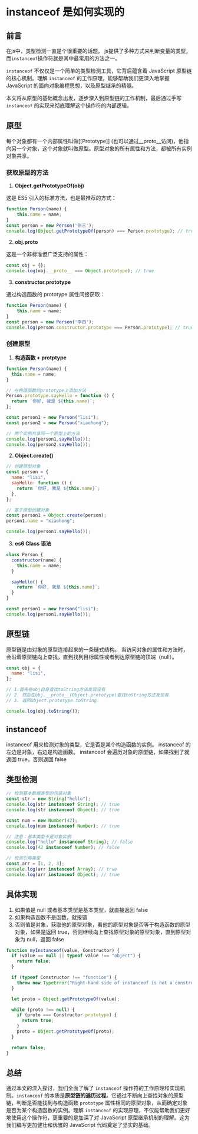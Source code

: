 # instanceof 是如何实现的

## 前言
在js中，类型检测一直是个很重要的话题。 js提供了多种方式来判断变量的类型，而`instanceof`操作符就是其中最常用的方法之一。

`instanceof` 不仅仅是一个简单的类型检测工具，它背后蕴含着 JavaScript 原型链的核心机制。理解 `instanceof` 的工作原理，能够帮助我们更深入地掌握 JavaScript 的面向对象编程思想，以及原型继承的精髓。

本文将从原型的基础概念出发，逐步深入到原型链的工作机制，最后通过手写 `instanceof` 的实现来彻底理解这个操作符的内部逻辑。

## 原型

每个对象都有一个内部属性叫做[[Prototype]] (也可以通过__proto__访问)，他指向另一个对象，这个对象就叫做原型。原型对象的所有属性和方法，都被所有实例对象共享。

### 获取原型的方法
1. **Object.getPrototypeOf(obj)**

这是 ES5 引入的标准方法，也是最推荐的方式：
```js
function Person(name) {
    this.name = name;
}
const person = new Person('张三');
console.log(Object.getPrototypeOf(person) === Person.prototype); // true

```
2. **obj.__proto__**

这是一个非标准但广泛支持的属性：
```js
const obj = {};
console.log(obj.__proto__ === Object.prototype); // true
```
3. **constructor.prototype**

通过构造函数的 prototype 属性间接获取：

```js
function Person(name) {
    this.name = name;
}
const person = new Person('李四');
console.log(person.constructor.prototype === Person.prototype); // true
```

### 创建原型

1. **构造函数 + protptype**

```js
function Person(name) {
  this.name = name;
}

// 在构造函数的prototype上添加方法
Person.prototype.sayHello = function () {
  return `你好, 我是 ${this.name}`;
};

const person1 = new Person("lisi");
const person2 = new Person("xiaohong");

// 两个实例共享同一个原型上的方法
console.log(person1.sayHello());
console.log(person2.sayHello());
```

2. **Object.create()**

```js
// 创建原型对象
const person = {
  name: "lisi",
  sayHello: function () {
    return `你好, 我是 ${this.name}`;
  },
};

// 基于原型创建对象
const person1 = Object.create(person);
person1.name = "xiaohong";

console.log(person1.sayHello());
```

3. **es6 Class 语法**

```js
class Person {
  constructor(name) {
    this.name = name;
  }

  sayHello() {
    return `你好, 我是 ${this.name}`;
  }
}

const person1 = new Person("lisi");
console.log(person1.sayHello());
```

## 原型链

原型链是由对象的原型连接起来的一条链式结构。 当访问对象的属性和方法时，会沿着原型链向上查找，直到找到目标属性或者到达原型链的顶端（null）。

```js
const obj = {
  name: "lisi",
};

// 1.首先在obj自身查找toString方法发现没有
// 2. 然后在obj.__proto__(Object.prototype)查找toString方法发现有
// 3. 返回Object.prototype.toString

console.log(obj.toString());
```

## instanceof

instanceof 用来检测对象的类型，它是否是某个构造函数的实例。 instanceof 的左边是对象，右边是构造函数。 instanceof 会遍历对象的原型链，如果找到了就返回 true，否则返回 false

## 类型检测

```javascript
// 检测基本数据类型的包装对象
const str = new String("hello");
console.log(str instanceof String); // true
console.log(str instanceof Object); // true

const num = new Number(42);
console.log(num instanceof Number); // true

// 注意：基本类型不是对象实例
console.log("hello" instanceof String); // false
console.log(42 instanceof Number); // false

// 检测引用类型
const arr = [1, 2, 3];
console.log(arr instanceof Array); // true
console.log(arr instanceof Object); // true
```

## 具体实现

1. 如果值是 null 或者基本类型是基本类型，就直接返回 false
2. 如果构造函数不是函数，就报错
3. 否则值是对象，获取他的原型对象，看他的原型对象是否等于构造函数的原型对象，如果是返回 true，否则继续向上查找原型对象的原型对象，直到原型对象为 null，返回 false

```js
function myInstanceof(value, Constructor) {
  if (value == null || typeof value !== "object") {
    return false;
  }

  if (typeof Constructor !== "function") {
    throw new TypeError("Right-hand side of instanceof is not a constructor");
  }

  let proto = Object.getPrototypeOf(value);

  while (proto !== null) {
    if (proto === Constructor.prototype) {
      return true;
    }
    proto = Object.getPrototypeOf(proto);
  }

  return false;
}
```

## 总结

通过本文的深入探讨，我们全面了解了 `instanceof` 操作符的工作原理和实现机制。`instanceof` 的本质是**原型链的遍历过程**。它通过不断向上查找对象的原型链，判断是否能找到与构造函数 `prototype` 属性相同的原型对象，从而确定对象是否为某个构造函数的实例。理解 `instanceof` 的实现原理，不仅能帮助我们更好地使用这个操作符，更重要的是加深了对 JavaScript 原型继承机制的理解。这为我们编写更加健壮和优雅的 JavaScript 代码奠定了坚实的基础。
